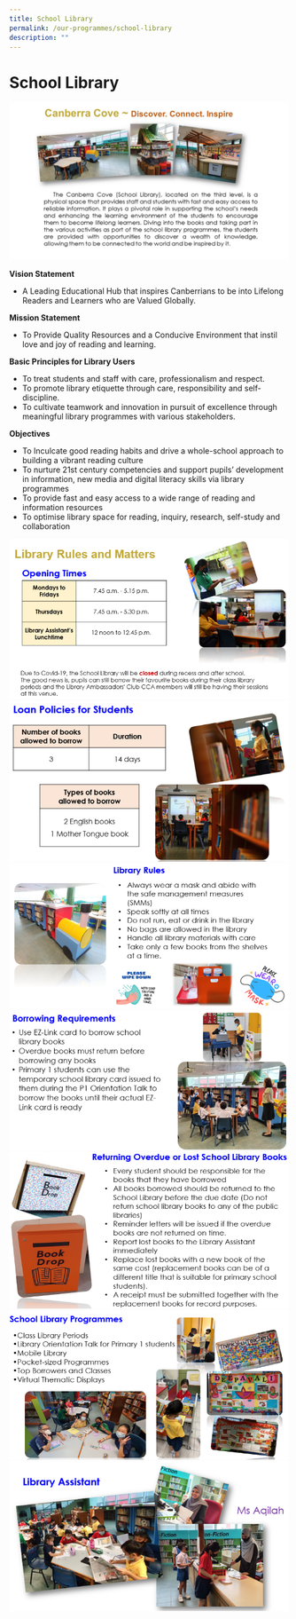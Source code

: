 ```yaml
---
title: School Library
permalink: /our-programmes/school-library
description: ""
---
```

# School Library

![](/images/library%201.jpg)

**Vision Statement**
* A Leading Educational Hub that inspires Canberrians to be into Lifelong Readers and Learners who are Valued Globally.

 **Mission Statement**

* To Provide Quality Resources and a Conducive Environment that instil love and joy of reading and learning.  
 
 **Basic Principles for Library Users**

* To treat students and staff with care, professionalism and respect.
* To promote library etiquette through care, responsibility and self-discipline.
* To cultivate teamwork and innovation in pursuit of excellence through meaningful library programmes with various stakeholders.

**Objectives**

* To Inculcate good reading habits and drive a whole-school approach to building a vibrant reading culture
*  To nurture 21st century competencies and support pupils’ development in information, new media and digital literacy skills via library programmes
* To provide fast and easy access to a wide range of reading and information resources
* To optimise library space for reading, inquiry, research, self-study and collaboration

![](/images/Picture1-1.png)
![](/images/Picture2.png)
![](/images/Picture3.png)
![](/images/Picture4.png)
![](/images/Picture8.png)
![](/images/Picture6.png)
![](/images/Picture7.png)